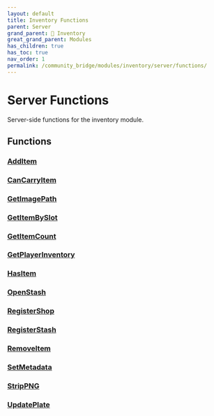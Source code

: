 ```yaml
---
layout: default
title: Inventory Functions
parent: Server
grand_parent: 🎒 Inventory
great_grand_parent: Modules
has_children: true
has_toc: true
nav_order: 1
permalink: /community_bridge/modules/inventory/server/functions/
---
```


# Server Functions
Server-side functions for the inventory module.

## Functions

### [AddItem](AddItem)
### [CanCarryItem](CanCarryItem)
### [GetImagePath](GetImagePath)
### [GetItemBySlot](GetItemBySlot)
### [GetItemCount](GetItemCount)
### [GetPlayerInventory](GetPlayerInventory)
### [HasItem](HasItem)
### [OpenStash](OpenStash)
### [RegisterShop](RegisterShop)
### [RegisterStash](RegisterStash)
### [RemoveItem](RemoveItem)
### [SetMetadata](SetMetadata)
### [StripPNG](StripPNG)
### [UpdatePlate](UpdatePlate)

